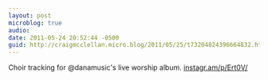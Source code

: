 ```yaml
---
layout: post
microblog: true
audio: 
date: 2011-05-24 20:52:44 -0500
guid: http://craigmcclellan.micro.blog/2011/05/25/t73204824396664832.html
---
```

Choir tracking for @danamusic's live worship album.  [instagr.am/p/Ert0V/](http://instagr.am/p/Ert0V/)
